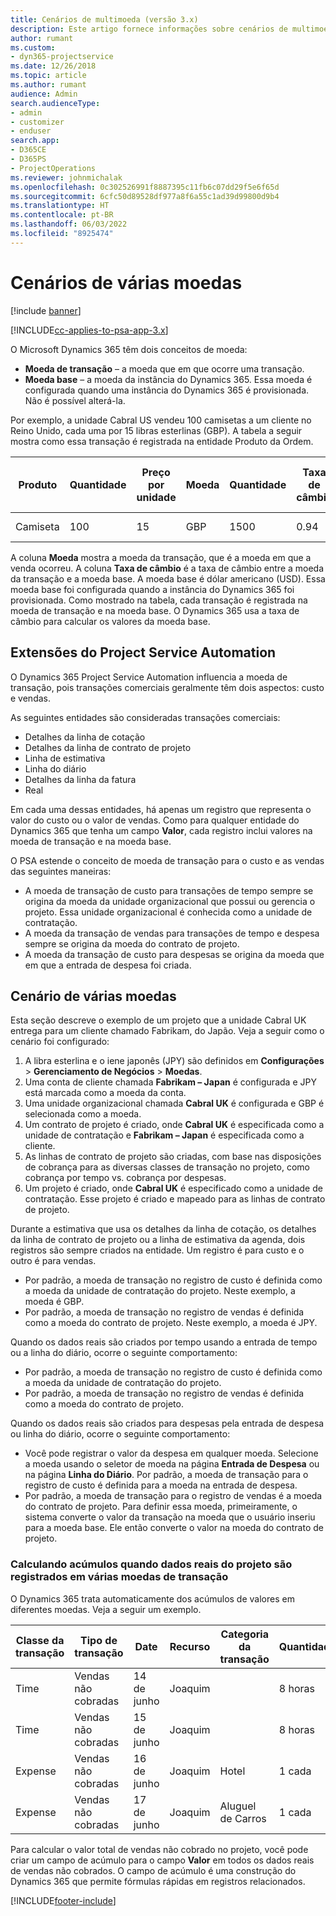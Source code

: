```yaml
---
title: Cenários de multimoeda (versão 3.x)
description: Este artigo fornece informações sobre cenários de multimoeda.
author: rumant
ms.custom:
- dyn365-projectservice
ms.date: 12/26/2018
ms.topic: article
ms.author: rumant
audience: Admin
search.audienceType:
- admin
- customizer
- enduser
search.app:
- D365CE
- D365PS
- ProjectOperations
ms.reviewer: johnmichalak
ms.openlocfilehash: 0c302526991f8887395c11fb6c07dd29f5e6f65d
ms.sourcegitcommit: 6cfc50d89528df977a8f6a55c1ad39d99800d9b4
ms.translationtype: HT
ms.contentlocale: pt-BR
ms.lasthandoff: 06/03/2022
ms.locfileid: "8925474"
---
```

# <a name="multiple-currency-scenarios"></a>Cenários de várias moedas

[!include [banner](../includes/psa-now-project-operations.md)]

[!INCLUDE[cc-applies-to-psa-app-3.x](../includes/cc-applies-to-psa-app-3x.md)]

O Microsoft Dynamics 365 têm dois conceitos de moeda:

- **Moeda de transação** – a moeda que em que ocorre uma transação. 
- **Moeda base** – a moeda da instância do Dynamics 365. Essa moeda é configurada quando uma instância do Dynamics 365 é provisionada. Não é possível alterá-la.

Por exemplo, a unidade Cabral US vendeu 100 camisetas a um cliente no Reino Unido, cada uma por 15 libras esterlinas (GBP). A tabela a seguir mostra como essa transação é registrada na entidade Produto da Ordem.

| Produto | Quantidade | Preço por unidade | Moeda | Quantidade | Taxa de câmbio | Preço por unidade (Base)| Valor (Base)|
|---------|----------|----------------|----------|--------|---------------|----------------------|--------------|
| Camiseta | 100      | 15             | GBP      | 1500   | 0.94          | US$ 17,25.               | US$ 1.725       |

A coluna **Moeda** mostra a moeda da transação, que é a moeda em que a venda ocorreu. A coluna **Taxa de câmbio** é a taxa de câmbio entre a moeda da transação e a moeda base. A moeda base é dólar americano (USD). Essa moeda base foi configurada quando a instância do Dynamics 365 foi provisionada.
Como mostrado na tabela, cada transação é registrada na moeda de transação e na moeda base. O Dynamics 365 usa a taxa de câmbio para calcular os valores da moeda base.

## <a name="project-service-automation-extensions"></a>Extensões do Project Service Automation

O Dynamics 365 Project Service Automation influencia a moeda de transação, pois transações comerciais geralmente têm dois aspectos: custo e vendas.

As seguintes entidades são consideradas transações comerciais:

- Detalhes da linha de cotação
- Detalhes da linha de contrato de projeto
- Linha de estimativa
- Linha do diário
- Detalhes da linha da fatura
- Real

Em cada uma dessas entidades, há apenas um registro que representa o valor do custo ou o valor de vendas. Como para qualquer entidade do Dynamics 365 que tenha um campo **Valor**, cada registro inclui valores na moeda de transação e na moeda base. 

O PSA estende o conceito de moeda de transação para o custo e as vendas das seguintes maneiras:

- A moeda de transação de custo para transações de tempo sempre se origina da moeda da unidade organizacional que possui ou gerencia o projeto. Essa unidade organizacional é conhecida como a unidade de contratação.
- A moeda da transação de vendas para transações de tempo e despesa sempre se origina da moeda do contrato de projeto.
- A moeda da transação de custo para despesas se origina da moeda que em que a entrada de despesa foi criada.

## <a name="multiple-currency-scenario"></a>Cenário de várias moedas

Esta seção descreve o exemplo de um projeto que a unidade Cabral UK entrega para um cliente chamado Fabrikam, do Japão. Veja a seguir como o cenário foi configurado:

1. A libra esterlina e o iene japonês (JPY) são definidos em **Configurações** \> **Gerenciamento de Negócios** \> **Moedas**. 
2. Uma conta de cliente chamada **Fabrikam – Japan** é configurada e JPY está marcada como a moeda da conta.
3. Uma unidade organizacional chamada **Cabral UK** é configurada e GBP é selecionada como a moeda.
4. Um contrato de projeto é criado, onde **Cabral UK** é especificada como a unidade de contratação e **Fabrikam – Japan** é especificada como a cliente.
5. As linhas de contrato de projeto são criadas, com base nas disposições de cobrança para as diversas classes de transação no projeto, como cobrança por tempo vs. cobrança por despesas.
6. Um projeto é criado, onde **Cabral UK** é especificado como a unidade de contratação. Esse projeto é criado e mapeado para as linhas de contrato de projeto.


Durante a estimativa que usa os detalhes da linha de cotação, os detalhes da linha de contrato de projeto ou a linha de estimativa da agenda, dois registros são sempre criados na entidade. Um registro é para custo e o outro é para vendas.

- Por padrão, a moeda de transação no registro de custo é definida como a moeda da unidade de contratação do projeto. Neste exemplo, a moeda é GBP.
- Por padrão, a moeda de transação no registro de vendas é definida como a moeda do contrato de projeto. Neste exemplo, a moeda é JPY.

Quando os dados reais são criados por tempo usando a entrada de tempo ou a linha do diário, ocorre o seguinte comportamento:

- Por padrão, a moeda de transação no registro de custo é definida como a moeda da unidade de contratação do projeto.
- Por padrão, a moeda de transação no registro de vendas é definida como a moeda do contrato de projeto.

Quando os dados reais são criados para despesas pela entrada de despesa ou linha do diário, ocorre o seguinte comportamento:

- Você pode registrar o valor da despesa em qualquer moeda. Selecione a moeda usando o seletor de moeda na página **Entrada de Despesa** ou na página **Linha do Diário**. Por padrão, a moeda de transação para o registro de custo é definida para a moeda na entrada de despesa. 
- Por padrão, a moeda de transação para o registro de vendas é a moeda do contrato de projeto. Para definir essa moeda, primeiramente, o sistema converte o valor da transação na moeda que o usuário inseriu para a moeda base. Ele então converte o valor na moeda do contrato de projeto. 

### <a name="computing-roll-ups-when-project-actuals-are-recorded-in-multiple-transaction-currencies"></a>Calculando acúmulos quando dados reais do projeto são registrados em várias moedas de transação

O Dynamics 365 trata automaticamente dos acúmulos de valores em diferentes moedas. Veja a seguir um exemplo.

| Classe da transação | Tipo de transação| Date   | Recurso | Categoria da transação | Quantidade | Preço unitário | Quantidade      | Taxa de câmbio | Valor na base |
|-------------------|------------------|--------|----------|----------------------|----------|--------------|-------------|---------------|----------------|
| Time              | Vendas não cobradas   | 14 de junho | Joaquim  |                      | 8 horas    | 20.000 JPY    | 160.000 JPY | 123           | 1.300,81 USD    |
| Time              | Vendas não cobradas   | 15 de junho | Joaquim  |                      | 8 horas    | 20.000 JPY    | 160.000 JPY | 123           | 1.300,81 USD    |
| Expense           | Vendas não cobradas   | 16 de junho | Joaquim  | Hotel                | 1 cada     | 250 EUR      | 250 EUR     | 0.94          | 265,95 USD     |
| Expense           | Vendas não cobradas   | 17 de junho | Joaquim  | Aluguel de Carros           | 1 cada     | 150 EUR      | 150 EUR     | 0.94          | 159,57 USD     |

Para calcular o valor total de vendas não cobrado no projeto, você pode criar um campo de acúmulo para o campo **Valor** em todos os dados reais de vendas não cobrados. O campo de acúmulo é uma construção do Dynamics 365 que permite fórmulas rápidas em registros relacionados.


[!INCLUDE[footer-include](../includes/footer-banner.md)]
